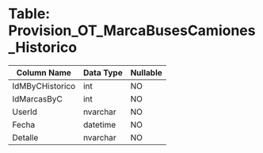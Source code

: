 # Table: Provision_OT_MarcaBusesCamiones_Historico

| Column Name | Data Type | Nullable |
|-------------|-----------|----------|
| IdMByCHistorico | int | NO |
| IdMarcasByC | int | NO |
| UserId | nvarchar | NO |
| Fecha | datetime | NO |
| Detalle | nvarchar | NO |
